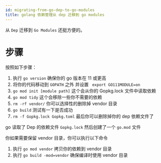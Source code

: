 ```yaml
---
id: migrating-from-go-dep-to-go-modules
title: golang 依赖管理从 dep 迁移到 go modules
---
```


从 `Dep` 迁移到 `Go Modules` 还挺方便的。

# 步骤
按照如下步骤：

1. 执行 `go version` 确保你的 go 版本在 11 或更高
1. 将你的代码移动到  `GOPATH` 之外 并设置 ` export GO111MODULE=on`
1. `go mod init [module path]` 这个会从你的 Gopkg.lock 文件中读取依赖
1. `go mod tidy` 这个会移除一些你不需要的依赖
1. `rm -rf vendor/` 你可以选择性的删除掉 vendor 目录
1. `go build` 测试有一下是否成功
1. `rm -f Gopkg.lock Gopkg.toml` 最后你可以删除掉你的 dep 依赖文件了

go 读取了 Dep 的依赖文件 `Gopkg.lock` 然后创建了一个 `go.mod` 文件

你如果需要保留 vendor 目录，你可以执行以下命令

1. 执行 `go mod vendor` 拷贝你的依赖到 vendor 目录
1. 执行 `go build -mod=vendor` 确保编译时使用 vendor 目录
